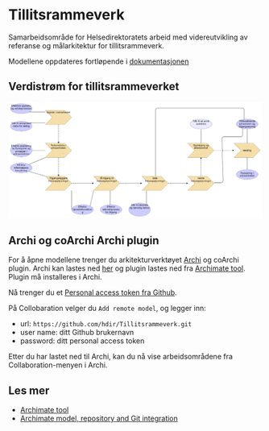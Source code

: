 # Tillitsrammeverk

Samarbeidsområde for Helsedirektoratets arbeid med videreutvikling av referanse og målarkitektur for tillitsrammeverk.

Modellene oppdateres fortløpende i [dokumentasjonen](https://hdir.github.io/Tillitsrammeverk/)

## Verdistrøm for tillitsrammeverket

![Verdistrøm for tillitsrammeverket](https://raw.githubusercontent.com/hdir/Tillitsrammeverk/gh-pages/id-306e0546311e4ac0bb84d5a9d74d61f0/images/id-0a0a629b899f400a8dcd1267ba9d0d3e.png)

## Archi og coArchi Archi plugin

For å åpne modellene trenger du arkitekturverktøyet [Archi](https://www.archimatetool.com/) og coArchi plugin. Archi kan lastes ned [her](https://www.archimatetool.com/download/) og plugin lastes ned fra [Archimate tool](https://www.archimatetool.com/plugins/#coArchi). Plugin må installeres i Archi.

Nå trenger du et [Personal access token fra Github](https://github.com/settings/tokens).

På Collobaration velger du `Add remote model`, og legger inn:

- url: `https://github.com/hdir/Tillitsrammeverk.git`
- user name: ditt Github brukernavn
- password: ditt personal access token

Etter du har lastet ned til Archi, kan du nå vise arbeidsområdene fra Collaboration-menyen i Archi.

## Les mer

- [Archimate tool](https://www.archimatetool.com/)
- [Archimate model, repository and Git integration](https://github.com/markusvanaardt/readme-coArchi)

